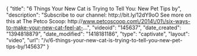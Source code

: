 {
    "title": "6 Things Your New Cat is Trying to Tell You: New Pet Tips by",
    "description": "Subscribe to our channel: http:\/\/bit.ly\/12dY9oO See more on this at The Petco Scoop: http:\/\/www.petcoscoop.com\/2014\/01\/six-ways-to-make-your-new-cat-feel-at-...",
    "videoid": "145637",
    "date_created": "1394818879",
    "date_modified": "1418181186",
    "type": "captivate",
    "layout": "video",
    "url": "\/v\/6-things-your-new-cat-is-trying-to-tell-you-new-pet-tips-by\/145637"
}